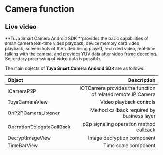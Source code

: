 # Camera function



## Live video

**Tuya Smart Camera Android SDK **provides the basic capabilities of smart camera real-time video playback, device memory card video playback, screenshots of the video being played, recorded video, real-time talking with the camera, and provides YUV data after video frame decoding. Secondary processing of video data is possible.

The main objects of **Tuya Smart Camera Android SDK** are as follows:

| Object                    |                                                 Description |
| :------------------------ | ----------------------------------------------------------: |
| ICameraP2P                | IOTCamera provides the function of related remote IP Camera |
| TuyaCameraView                   |                                     Video playback controls |
| OnP2PCameraListener       |                  Method callback required by business layer |
| OperationDelegateCallBack |                     p2p signaling operation method callback |
| DecryptImageView          |                                  Image decryption component |
| TimeBarView               |                                        Time scale component |